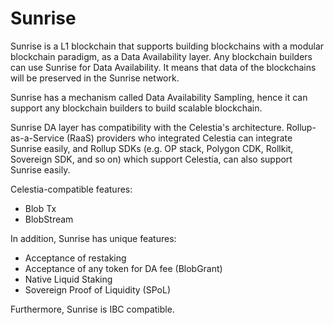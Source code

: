 # Sunrise

Sunrise is a L1 blockchain that supports building blockchains with a modular blockchain paradigm, as a Data Availability layer. Any blockchain builders can use Sunrise for Data Availability. It means that data of the blockchains will be preserved in the Sunrise network.

Sunrise has a mechanism called Data Availability Sampling, hence it can support any blockchain builders to build scalable blockchain.

Sunrise DA layer has compatibility with the Celestia's architecture. Rollup-as-a-Service (RaaS) providers who integrated Celestia can integrate Sunrise easily, and Rollup SDKs (e.g. OP stack, Polygon CDK, Rollkit, Sovereign SDK, and so on) which support Celestia, can also support Sunrise easily.

Celestia-compatible features:

* Blob Tx
* BlobStream

In addition, Sunrise has unique features:

* Acceptance of restaking
* Acceptance of any token for DA fee (BlobGrant)
* Native Liquid Staking
* Sovereign Proof of Liquidity (SPoL)

Furthermore, Sunrise is IBC compatible.
